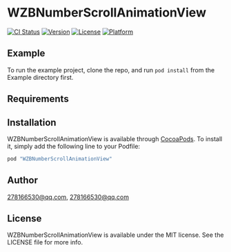 # WZBNumberScrollAnimationView

[![CI Status](http://img.shields.io/travis/278166530@qq.com/WZBNumberScrollAnimationView.svg?style=flat)](https://travis-ci.org/278166530@qq.com/WZBNumberScrollAnimationView)
[![Version](https://img.shields.io/cocoapods/v/WZBNumberScrollAnimationView.svg?style=flat)](http://cocoapods.org/pods/WZBNumberScrollAnimationView)
[![License](https://img.shields.io/cocoapods/l/WZBNumberScrollAnimationView.svg?style=flat)](http://cocoapods.org/pods/WZBNumberScrollAnimationView)
[![Platform](https://img.shields.io/cocoapods/p/WZBNumberScrollAnimationView.svg?style=flat)](http://cocoapods.org/pods/WZBNumberScrollAnimationView)

## Example

To run the example project, clone the repo, and run `pod install` from the Example directory first.

## Requirements

## Installation

WZBNumberScrollAnimationView is available through [CocoaPods](http://cocoapods.org). To install
it, simply add the following line to your Podfile:

```ruby
pod "WZBNumberScrollAnimationView"
```

## Author

278166530@qq.com, 278166530@qq.com

## License

WZBNumberScrollAnimationView is available under the MIT license. See the LICENSE file for more info.
